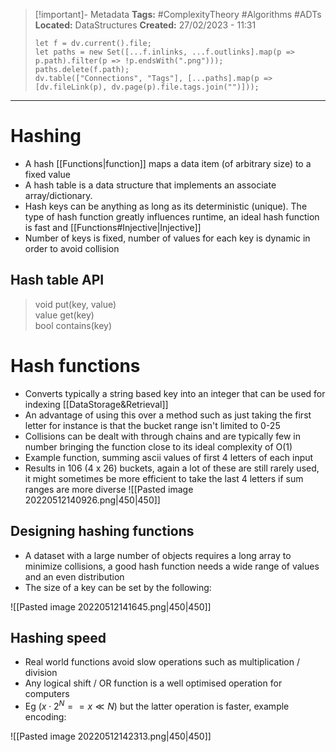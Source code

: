 > [!important]- Metadata
> **Tags:** #ComplexityTheory #Algorithms #ADTs 
> **Located:** DataStructures
> **Created:** 27/02/2023 - 11:31
> ```dataviewjs
> let f = dv.current().file;
> let paths = new Set([...f.inlinks, ...f.outlinks].map(p => p.path).filter(p => !p.endsWith(".png")));
> paths.delete(f.path);
> dv.table(["Connections", "Tags"], [...paths].map(p => [dv.fileLink(p), dv.page(p).file.tags.join("")]));
> ```

___
# Hashing
- A hash [[Functions|function]] maps a data item (of arbitrary size) to a fixed value 
- A hash table is a data structure that implements an associate array/dictionary. 
- Hash keys can be anything as long as its deterministic (unique). The type of hash function greatly influences runtime, an ideal hash function is fast and [[Functions#Injective|Injective]]
- Number of keys is fixed, number of values for each key is dynamic in order to avoid collision
## Hash table API

> void put(key, value)  
> value get(key)  
> bool contains(key)

# Hash functions
- Converts typically a string based key into an integer that can be used for indexing [[DataStorage&Retrieval]]
- An advantage of using this over a method such as just taking the first letter for instance is that the bucket range isn't limited to 0-25
- Collisions can be dealt with through chains and are typically few in number bringing the function close to its ideal complexity of O(1)
- Example function, summing ascii values of first 4 letters of each input 
- Results in 106 (4 x 26)  buckets, again a lot of these are still rarely used, it might sometimes be more efficient to take the last 4 letters if sum ranges are more diverse
![[Pasted image 20220512140926.png|450|450]]

## Designing hashing functions
- A dataset with a large number of objects requires a long array to minimize collisions, a good hash function needs a wide range of values and an even distribution
- The size of a key can be set by the following:

![[Pasted image 20220512141645.png|450|450]]

## Hashing speed
- Real world functions avoid slow operations such as multiplication / division
- Any logical shift / OR function is a well optimised operation for computers 
- Eg ($x\cdot2^{N}==x\ll N$) but the latter operation is faster, example encoding:

![[Pasted image 20220512142313.png|450|450]]
